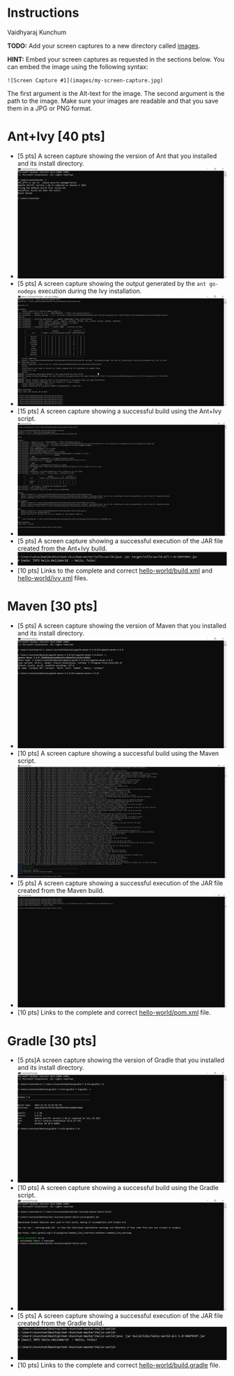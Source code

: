 # Instructions
Vaidhyaraj Kunchum

**TODO:** Add your screen captures to a new directory called [images](images).

**HINT:** Embed your screen captures as requested in the sections below. You can embed the image using the following syntax:

```
![Screen Capture #1](images/my-screen-capture.jpg)
```

The first argument is the Alt-text for the image. The second argument is the path to the image. Make sure your images are readable and that you save them in a JPG or PNG format.

# Ant+Ivy [40 pts]
- [5 pts] A screen capture showing the version of Ant that you installed and its install directory.
- ![Screen Capture #1](Images/1.PNG)
- [5 pts] A screen capture showing the output generated by the `ant go-nodeps` execution during the Ivy installation.
- ![Screen Capture #1](Images/2.PNG)
- [15 pts] A screen capture showing a successful build using the Ant+Ivy script.
- ![Screen Capture #1](Images/3.PNG)
- [5 pts] A screen capture showing a successful execution of the JAR file created from the Ant+Ivy build.
- ![Screen Capture #1](Images/4.PNG)
- [10 pts] Links to the complete and correct [hello-world/build.xml](hello-world/build.xml) and [hello-world/ivy.xml](hello-world/ivy.xml) files.

# Maven [30 pts]
- [5 pts] A screen capture showing the version of Maven that you installed and its install directory.
- ![Screen Capture #1](Images/Maven_1.PNG)
- [10 pts] A screen capture showing a successful build using the Maven script.
- ![Screen Capture #1](Images/Maven_2.PNG)
- [5 pts] A screen capture showing a successful execution of the JAR file created from the Maven build.
- ![Screen Capture #1](Images/Maven_3.PNG)
- [10 pts] Links to the complete and correct [hello-world/pom.xml](hello-world/pom.xml) file.

# Gradle [30 pts]
- [5 pts]A screen capture showing the version of Gradle that you installed and its install directory.
- ![Screen Capture #1](Images/Gradle_1.PNG)
- [10 pts] A screen capture showing a successful build using the Gradle script.
- ![Screen Capture #1](Images/Gradle_2.PNG)
- [5 pts] A screen capture showing a successful execution of the JAR file created from the Gradle build.
- ![Screen Capture #1](Images/Gradle_3.PNG)
- [10 pts] Links to the complete and correct [hello-world/build.gradle](hello-world/build.gradle) file.
